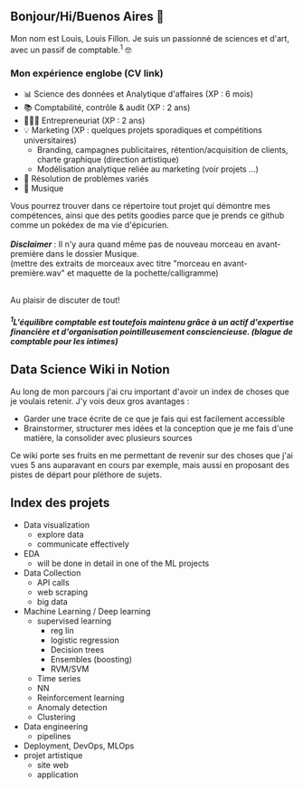 ## Bonjour/Hi/Buenos Aires 👋

Mon nom est Louis, Louis Fillon. Je suis un passionné de sciences et d'art, avec un passif de comptable.<sup>1</sup> 🤓

### Mon expérience englobe (CV link)
- 📊 Science des données et Analytique d'affaires (XP : 6 mois)
- 📚 Comptabilité, contrôle & audit (XP : 2 ans)
- 👷🏻‍♂️ Entrepreneuriat (XP : 2 ans)
- 💡 Marketing (XP : quelques projets sporadiques et compétitions universitaires)
   - Branding, campagnes publicitaires, rétention/acquisition de clients, charte graphique (direction artistique)
   - Modélisation analytique reliée au marketing (voir projets ...)
- 🔧 Résolution de problèmes variés
- 🎸 Musique

Vous pourrez trouver dans ce répertoire tout projet qui démontre mes compétences, ainsi que des petits goodies parce que je prends ce github comme un pokédex de ma vie d'épicurien.\
\
***Disclaimer*** : Il n'y aura quand même pas de nouveau morceau en avant-première dans le dossier Musique.\
(mettre des extraits de morceaux avec titre "morceau en avant-première.wav" et maquette de la pochette/calligramme)

\
Au plaisir de discuter de tout!


***<h5><sup>1</sup>L'équilibre comptable est toutefois maintenu grâce à un actif d'expertise financière et d'organisation pointilleusement consciencieuse. (blague de comptable pour les intimes) </h5>***

## Data Science Wiki in Notion
Au long de mon parcours j'ai cru important d'avoir un index de choses que je voulais retenir. J'y vois deux gros avantages :
- Garder une trace écrite de ce que je fais qui est facilement accessible
- Brainstormer, structurer mes idées et la conception que je me fais d'une matière, la consolider avec plusieurs sources

Ce wiki porte ses fruits en me permettant de revenir sur des choses que j'ai vues 5 ans auparavant en cours par exemple, mais aussi en proposant des pistes de départ pour pléthore de sujets.

## Index des projets
* Data visualization
    * explore data
    * communicate effectively
* EDA
    * will be done in detail in one of the ML projects
* Data Collection
    * API calls
    * web scraping
    * big data
* Machine Learning / Deep learning
    * supervised learning
        * reg lin
        * logistic regression
        * Decision trees
        * Ensembles (boosting)
        * RVM/SVM
    * Time series
    * NN
    * Reinforcement learning
    * Anomaly detection
    * Clustering
* Data engineering
    * pipelines
* Deployment, DevOps, MLOps
* projet artistique
    * site web
    * application

<!--
**lofillon/lofillon** is a ✨ _special_ ✨ repository because its `README.md` (this file) appears on your GitHub profile.

Here are some ideas to get you started:

- 🔭 I’m currently working on ...
- 🌱 I’m currently learning ...
- 👯 I’m looking to collaborate on ...
- 🤔 I’m looking for help with ...
- 💬 Ask me about ...
- 📫 How to reach me: ...
- 😄 Pronouns: ...
- ⚡ Fun fact: ...
-->
